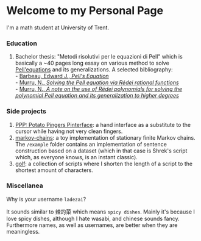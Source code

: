 # Welcome to my Personal Page   

I'm a math student at University of Trent. 

### Education 

1. Bachelor thesis: "Metodi risolutivi per le equazioni di Pell" which is basically a
    ~$40$ pages long essay on various method to solve [Pell'equations](https://en.wikipedia.org/wiki/Pell%27s_equation) and its generalizations. 
    A selected bibliography:         
        - [Barbeau, Edward J., _Pell's Equation_](https://www.springer.com/gp/book/9780387955292)      
        - [Murru, N., _Solving the Pell equation via Rédei rational functions_](https://arxiv.org/abs/1103.3762)         
        - [Murru, N., _A note on the use of Rédei polynomials for solving the polynomial Pell equation and its generalization to higher degrees_](https://arxiv.org/abs/1911.01837)    

### Side projects 

1. [PPP: Potato Pingers Pinterface](): a hand interface as a substitute to the cursor 
    while having not very clean fingers.        
2. [markov-chains](https://github.com/ladezai/markov-model): a toy implementation of 
    stationary finite Markov chains. 
    The `/example` folder contains an implementation of sentence construction based 
    on a dataset (which in that case is Shrek's script which, as everyone knows, 
    is an instant classic).         
3. [golf](https://github.com/ladezai/golf): a collection of scripts where I shorten the 
    length of a script to the shortest amount of characters.        

### Miscellanea

Why is your username `ladezai`?     

It sounds similar to 辣的菜 which means `spicy dishes`.
Mainly it's because I love spicy dishes, although I hate wasabi, 
and chinese sounds fancy. Furthermore names, as well as usernames, 
are better when they are meaningless.  
